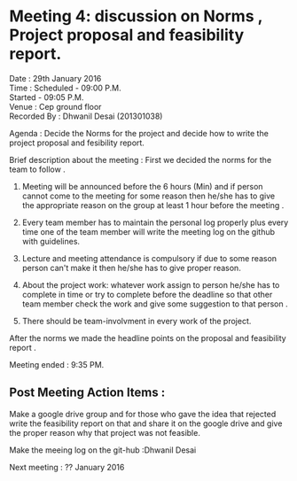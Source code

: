 
Meeting 4: discussion on Norms , Project proposal and feasibility report.
===============================

Date : 29th January 2016  
Time : Scheduled - 09:00 P.M.  
       Started   - 09:05 P.M.  
Venue : Cep ground floor  
Recorded By : Dhwanil Desai  (201301038)


Agenda : Decide the Norms for the project and decide how to write the project proposal and fesibility report.

Brief description about the meeting : First we decided the norms for the team to follow .

1) Meeting will be announced before the 6 hours (Min) and if person cannot come to the meeting for some reason then he/she has to give the appropriate reason on the group at least 1 hour before the meeting .

2) Every team member has to maintain the personal log properly plus every time one of the team member will write the meeting log on the github with guidelines.

3) Lecture and meeting attendance is compulsory if due to some reason person can't make it then he/she has to give proper reason.

4) About the project work: whatever work assign to person he/she has to complete in time or try to complete before the deadline so that other team member check the work and give some suggestion to that person .

5) There should be team-involvment in every work of the project.


After the norms we made the headline points on the proposal and feasibility report .

Meeting ended : 9:35 PM.

Post Meeting Action Items :
---------------------------

   Make a google drive group and for those who gave the idea that rejected write the feasibility report on that and share it on the google drive and give the proper reason why that project was not feasible.
   
   Make the meeing log on the git-hub :Dhwanil Desai 
   
   Next meeting : ?? January 2016  
